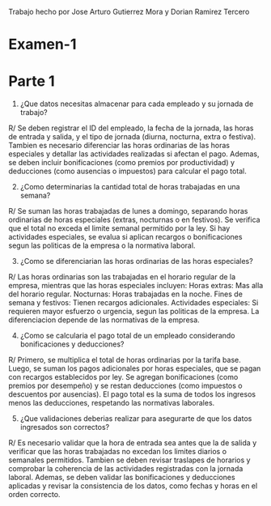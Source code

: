 Trabajo hecho por Jose Arturo Gutierrez Mora y Dorian Ramirez Tercero

# Examen-1

# Parte 1

1. ¿Que datos necesitas almacenar para cada empleado y su jornada de trabajo?

R/ Se deben registrar el ID del empleado, la fecha de la jornada, las horas de entrada y salida, y el tipo de jornada (diurna, nocturna, extra o festiva). Tambien es necesario diferenciar las horas ordinarias de las horas especiales y detallar las actividades realizadas si afectan el pago. Ademas, se deben incluir bonificaciones (como premios por productividad) y deducciones (como ausencias o impuestos) para calcular el pago total.

2. ¿Como determinarias la cantidad total de horas trabajadas en una semana?

R/ Se suman las horas trabajadas de lunes a domingo, separando horas ordinarias de horas especiales (extras, nocturnas o en festivos). Se verifica que el total no exceda el limite semanal permitido por la ley. Si hay actividades especiales, se evalua si aplican recargos o bonificaciones segun las politicas de la empresa o la normativa laboral.

3. ¿Como se diferenciarian las horas ordinarias de las horas especiales?

R/ Las horas ordinarias son las trabajadas en el horario regular de la empresa, mientras que las horas especiales incluyen:
Horas extras: Mas alla del horario regular.
Nocturnas: Horas trabajadas en la noche.
Fines de semana y festivos: Tienen recargos adicionales.
Actividades especiales: Si requieren mayor esfuerzo o urgencia, segun las politicas de la empresa.
La diferenciacion depende de las normativas de la empresa.

4. ¿Como se calcularia el pago total de un empleado considerando bonificaciones y deducciones?
   
R/ Primero, se multiplica el total de horas ordinarias por la tarifa base. Luego, se suman los pagos adicionales por horas especiales, que se pagan con recargos establecidos por ley. Se agregan bonificaciones (como premios por desempeño) y se restan deducciones (como impuestos o descuentos por ausencias). El pago total es la suma de todos los ingresos menos las deducciones, respetando las normativas laborales.

5. ¿Que validaciones deberias realizar para asegurarte de que los datos ingresados son correctos?
   
R/ Es necesario validar que la hora de entrada sea antes que la de salida y verificar que las horas trabajadas no excedan los limites diarios o semanales permitidos. Tambien se deben revisar traslapes de horarios y comprobar la coherencia de las actividades registradas con la jornada laboral. Ademas, se deben validar las bonificaciones y deducciones aplicadas y revisar la consistencia de los datos, como fechas y horas en el orden correcto.
